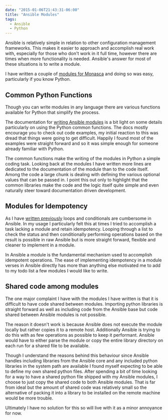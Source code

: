 ```yaml
---
date: "2015-01-06T21:43:31-06:00"
title: "Ansible Modules"
tags:
  - Ansible
  - Python
---
```


Ansible is relatively simple in relation to other configuration management frameworks. This makes it easier to approach and accomplish real work with, especially
for those who don't work in it full time, however there are times when more functionality is needed. Ansible's answer for most of these situations is to
write a module.

I have written a couple of [modules for Monasca](https://github.com/hpcloud-mon/ansible-module-monasca) and doing so was easy, particularly if you know Python.

## Common Python Functions

Though you can write modules in any language there are various functions available for Python that simplify the process.

The documentation for [writing Ansible modules](http://docs.ansible.com/developing_modules.html) is a bit light on some details particularly on using the
Python common functions. The docs mostly encourage you to check out code examples, my initial reaction to this was dread that things were going to get difficult.
Happily I found most of the examples were straight forward and so it was simple enough for someone already familiar with Python.

The common functions make the writing of the modules in Python a simple coding task. Looking back at the modules I have written more lines are dedicated to the documentation
of the module than to the code itself. Among the code a large chunk is dealing with defining the various optional values that can be passed in. I point
this out only to highlight that the common libraries make the code and the logic itself quite simple and even naturally steer toward documentation
driven development.

## Modules for Idempotency

As I have [written previously](infrastructure/2014/11/02/ansible-config-management-simplified.html) loops and conditionals are cumbersome in Ansible. In my
usage I particularly felt this at times I tried to accomplish a task lacking a module and retain idempotency. Looping through a list to check the status and
then conditionally performing operations based on the result is possible in raw Ansible but is more straight forward, flexible and cleaner to implement in a
module.

In Ansible a module is the fundamental mechanism used to accomplish idempotent operations. The ease of implementing idempotency in a module
verses in Ansible directly has more than anything else motivated me to add to my todo list a few modules I would like to write.

## Shared code among modules

The one major complaint I have with the modules I have written is that it is difficult to have code shared between modules. Importing python libraries is straight forward
as well as including code from the Ansible base but code shared between Ansible modules is not possible.

The reason it doesn't work is because Ansible does not execute the module locally but rather copies it to
a remote host. Additionally Ansible is trying to do this with as few operations as possible to keep it performant. Ansible would have to either parse the module
or copy the entire library directory on each run for a shared file to be available.

Though I understand the reasons behind this
behaviour since Ansible handles including libraries from the Ansible core and any included python libraries in the system path are available I found myself expecting
to be able to define my own shared python files. After spending a bit of time looking for a way to have a shared python file shipped with my Ansible modules, I
choose to just copy the shared code to both Ansible modules. That is far from ideal but the amount of shared code was relatively small so the alternative of packing
it into a library to be installed on the remote machine would be more trouble.

Ultimately I have no solution for this so will live with it as a minor annoyance for now.
